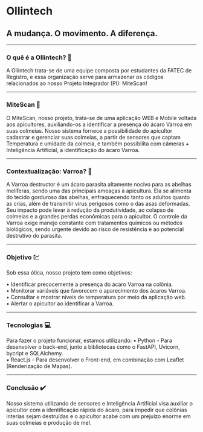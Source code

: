 <h1>Ollintech</h1>
<h2>A mudança. O movimento. A diferença.</h2>
<hr>

<h3>O quê é a Ollintech? 🤔</h3>
<p>A Ollintech trata-se de uma equipe composta por estudantes da FATEC de Registro, e essa organização serve para armazenar os códigos relacionados ao nosso Projeto Integrador (PI): MiteScan! </p>
<hr>

<h3>MiteScan 🐝</h3>
<p>O MiteScan, nosso projeto, trata-se de uma aplicação WEB e Mobile voltada aos apicultores, auxiliando-os a identificar a presença do ácaro Varroa em suas colmeias. Nosso sistema fornece a possibilidade do apicultor cadastrar e gerenciar suas colmeias, 
a partir de sensores que captam Temperatura e umidade da colmeia, e também possibilita com câmeras + Inteligência Artificial, a identificação do ácaro Varroa. </p>
<hr>

<h3>Contextualização: Varroa? 🚫</h3>
<p>A Varroa destructor é um ácaro parasita altamente nocivo para as abelhas melíferas, sendo uma das principais ameaças à apicultura. Ela se alimenta do tecido gorduroso das abelhas, enfraquecendo tanto os adultos quanto as crias, além de transmitir vírus perigosos como o das asas deformadas. 
Seu impacto pode levar à redução da produtividade, ao colapso de colmeias e a grandes perdas econômicas para o apicultor. O controle da Varroa exige manejo constante com tratamentos químicos ou métodos biológicos, sendo urgente devido ao risco de resistência e ao potencial destrutivo do parasita. </p>
<hr>

<h3>Objetivo 💹</h3>
<p>Sob essa ótica, nosso projeto tem como objetivos: <br></p>
<p>• Identificar precocemente a presença do ácaro Varroa na colônia.<br>
• Monitorar variáveis que favorecem o aparecimento dos ácaros Varroa.<br>
• Consultar e mostrar níveis de temperatura por meio da aplicação web.<br>
• Alertar o apicultor ao identificar a Varroa. </p>
<hr>

<h3>Tecnologias 💻 </h3>
<p>Para fazer o projeto funcionar, estamos utilizando:
• Python - Para desenvolver o back-end, junto a bibliotecas como o FastAPI, Uvicorn, bycript e SQLAlchemy.<br>
• React.js - Para desenvolver o Front-end, em combinação com Leaflet (Renderização de Mapas).
<hr>

<h3>Conclusão ✔️</h3>
<p>Nosso sistema utilizando de sensores e Inteligência Artificial visa auxiliar o apicultor com a identificação rápida do ácaro, para impedir que colônias interias sejam destruídas e o apicultor acabe com um prejuízo enorme em suas colmeias e produção de mel.</p>
